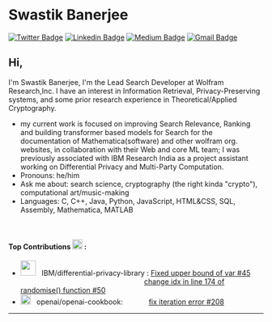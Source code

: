 # Swastik Banerjee
[![Twitter Badge](https://img.shields.io/badge/-@_justanotherlad-1ca0f1?style=flat-square&labelColor=1ca0f1&logo=twitter&logoColor=white&link=https://twitter.com/_justanotherlad)](https://twitter.com/_justanotherlad) [![Linkedin Badge](https://img.shields.io/badge/-justanotherlad-blue?style=flat-square&logo=Linkedin&logoColor=white&link=https://www.linkedin.com/in/justanotherlad/)](https://www.linkedin.com/in/justanotherlad/) [![Medium Badge](https://img.shields.io/badge/-@justanotherlad-03a57a?style=flat-square&labelColor=000000&logo=Medium&link=https://justanotherlad.medium.com/)](https://justanotherlad.medium.com/)
[![Gmail Badge](https://img.shields.io/badge/-swastikb@wolfram.com-c14438?style=flat-square&logo=Gmail&logoColor=white&link=mailto:swastikb@wolfram.com)](mailto:swastikb@wolfram.com)

## Hi, 
I'm Swastik Banerjee, I'm the Lead Search Developer at Wolfram Research,Inc. I have an interest in Information Retrieval, Privacy-Preserving systems, and some prior research experience in Theoretical/Applied Cryptography.
- my current work is focused on improving Search Relevance, Ranking and building transformer based models for Search for the documentation of Mathematica(software) and other wolfram org. websites, in collaboration with their Web and core ML team; I was previously associated with IBM Research India as a project assistant working on Differential Privacy and Multi-Party Computation.
- Pronouns: he/him
- Ask me about: search science, cryptography (the right kinda "crypto"), computational art/music-making
- Languages: C, C++, Java, Python, JavaScript, HTML&CSS, SQL, Assembly, Mathematica, MATLAB

<br>

#### Top Contributions <img src = "https://user-images.githubusercontent.com/31207633/226867691-bdba1fb5-ad94-43d5-b760-e1350a025ba8.png" width="20" height="20"> :

- <img src = "https://user-images.githubusercontent.com/31207633/226870568-5178c4f8-fc53-4aef-964b-aac6e457fb32.png" width="30"> &nbsp; IBM/differential-privacy-library : [Fixed upper bound of var #45 ](https://github.com/IBM/differential-privacy-library/pull/45)
<br> &nbsp; &nbsp; &nbsp; &nbsp; &nbsp; &nbsp; &nbsp; &nbsp; &nbsp; &nbsp; &nbsp; &nbsp; &nbsp; &nbsp; &nbsp; &nbsp; &nbsp; &nbsp; &nbsp; &nbsp; &nbsp; &nbsp; &nbsp; &nbsp; &nbsp; &nbsp; &nbsp; &nbsp; &nbsp; &nbsp; &nbsp; [change idx in line 174 of randomise() function #50](https://github.com/IBM/differential-privacy-library/pull/50)
-  <img src = "https://user-images.githubusercontent.com/31207633/226873254-c0e1dc22-afdb-4a66-88ca-55d9c8c4218e.png" height="20"> &nbsp; openai/openai-cookbook: &nbsp; &nbsp; &nbsp; &nbsp; &nbsp; &nbsp; [fix iteration error #208](https://github.com/openai/openai-cookbook/pull/208)














---
